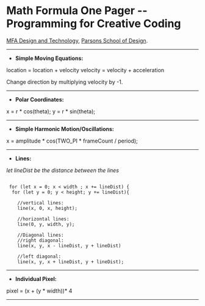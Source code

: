 # Math Formula One Pager -- Programming for Creative Coding

[MFA Design and Technology](http://www.newschool.edu/parsons/mfa-design-technology/), [Parsons School of Design](http://www.newschool.edu/parsons/).

---
* **Simple Moving Equations:** 

 location = location + velocity
 velocity = velocity + acceleration

 Change direction by multiplying velocity by -1.

---
* **Polar Coordinates:**  
 
 x = r * cos(theta);
 y = r * sin(theta);

---
* **Simple Harmonic Motion/Oscillations:** 

x = amplitude * cos(TWO_PI * frameCount / period);

---
* **Lines:** 

*let lineDist be the distance between the lines*

```

 for (let x = 0; x < width ; x += lineDist) {
  for (let y = 0; y < height; y += lineDist){

	//vertical lines:
	line(x, 0, x, height);  

	//horizontal lines:
	line(0, y, width, y);

	//Diagonal lines:
	//right diagonal: 
	line(x, y, x - lineDist, y + lineDist) 

	//left diagonal: 
	line(x, y, x + lineDist, y + lineDist);

```


---
* **Individual Pixel:** 

pixel = (x + (y * width))* 4
 
---



